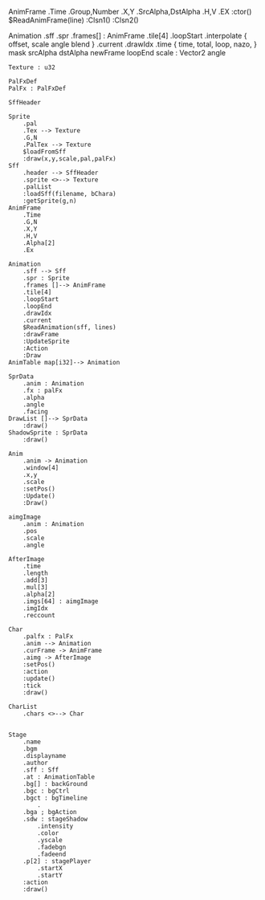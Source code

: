 AnimFrame
	.Time
    .Group,Number
    .X,Y
    .SrcAlpha,DstAlpha
    .H,V
    .EX
    :ctor()
    $ReadAnimFrame(line)
    :Clsn1()
    :Clsn2()

Animation
	.sff
    .spr
    .frames[] : AnimFrame
    .tile[4]
    .loopStart
    .interpolate {
        offset,
    	scale
        angle
        blend }
    .current
    .drawIdx
    .time {
        time,
        total,
        loop,
        nazo, }
    mask
    srcAlpha
    dstAlpha
    newFrame
    loopEnd
    scale : Vector2
    angle

```maid
Texture : u32

PalFxDef
PalFx : PalFxDef

SffHeader

Sprite
	.pal
    .Tex --> Texture
    .G,N
    .PalTex --> Texture
    $loadFromSff
    :draw(x,y,scale,pal,palFx)
Sff
	.header --> SffHeader
	.sprite <>--> Texture
    .palList
	:loadSff(filename, bChara)
    :getSprite(g,n)
AnimFrame
	.Time
	.G,N
    .X,Y
    .H,V
    .Alpha[2]
    .Ex

Animation
	.sff --> Sff
    .spr : Sprite
    .frames []--> AnimFrame
	.tile[4]
    .loopStart
    .loopEnd
    .drawIdx
    .current
    $ReadAnimation(sff, lines)
    :drawFrame
    :UpdateSprite
    :Action
    :Draw
AnimTable map[i32]--> Animation

SprData
	.anim : Animation
    .fx : palFx
    .alpha
    .angle
    .facing
DrawList []--> SprData
	:draw()
ShadowSprite : SprData
    :draw()

Anim
	.anim -> Animation
	.window[4]
    .x,y
    .scale
    :setPos()
    :Update()
    :Draw()

aimgImage
	.anim : Animation
    .pos
    .scale
    .angle

AfterImage
	.time
    .length
    .add[3]
    .mul[3]
    .alpha[2]
	.imgs[64] : aimgImage
    .imgIdx
    .reccount

Char
	.palfx : PalFx
	.anim --> Animation
    .curFrame -> AnimFrame
    .aimg -> AfterImage
	:setPos()
    :action
    :update()
    :tick
    :draw()

CharList
	.chars <>--> Char


Stage
	.name
    .bgm
    .displayname
    .author
    .sff : Sff
    .at : AnimationTable
	.bg[] : backGround
    .bgc : bgCtrl
    .bgct : bgTimeline
    	.
    .bga ; bgAction
    .sdw : stageShadow
    	.intensity
        .color
        .yscale
        .fadebgn
        .fadeend
    .p[2] : stagePlayer
    	.startX
        .startY
    :action
    :draw()
```